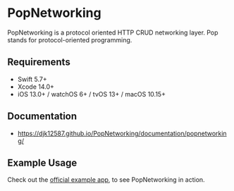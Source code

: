 # PopNetworking

PopNetworking is a protocol oriented HTTP CRUD networking layer. Pop stands for protocol-oriented programming.

## Requirements 
- Swift 5.7+
- Xcode 14.0+ 
- iOS 13.0+ / watchOS 6+ / tvOS 13+ / macOS 10.15+

## Documentation
- https://djk12587.github.io/PopNetworking/documentation/popnetworking/

## Example Usage
Check out the [official example app](https://github.com/djk12587/PopNetworking-ExampleApp), to see PopNetworking in action.
